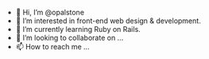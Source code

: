 - 👋 Hi, I’m @opalstone
- 👀 I’m interested in front-end web design & development.
- 🌱 I’m currently learning Ruby on Rails.
- 💞️ I’m looking to collaborate on ...
- 📫 How to reach me ...

<!---
kareniwami/kareniwami is a ✨ special ✨ repository because its `README.md` (this file) appears on your GitHub profile.
You can click the Preview link to take a look at your changes.
--->
